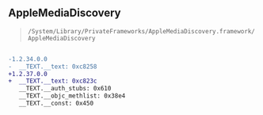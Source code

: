 ## AppleMediaDiscovery

> `/System/Library/PrivateFrameworks/AppleMediaDiscovery.framework/AppleMediaDiscovery`

```diff

-1.2.34.0.0
-  __TEXT.__text: 0xc8258
+1.2.37.0.0
+  __TEXT.__text: 0xc823c
   __TEXT.__auth_stubs: 0x610
   __TEXT.__objc_methlist: 0x38e4
   __TEXT.__const: 0x450

```
